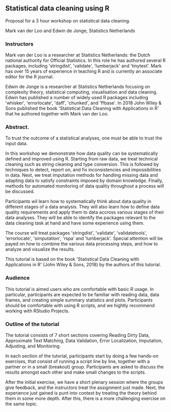 ## Statistical data cleaning using R

Proposal for a 3 hour workshop on statistical data cleaning.

Mark van der Loo and Edwin de Jonge, Statistics Netherlands


### Instructors

Mark van der Loo is a researcher at Statistics Netherlands: the Dutch national
authority for Official Statistics. In this role he has authored several R packages,
including 'stringdist', 'validate', 'lumberjack' and 'tinytest'. Mark has over
15 years of experience in teaching R and is currently an associate editor for the
R journal.

Edwin de Jonge is a researcher at Statistics Netherlands focusing on
complexity theory, statistical computing, visualisation and data cleaning.
Edwin has published a number of widely used R packages including 'whisker',
'errorlocate', 'daff', 'chunked', and 'ffbase'. In 2018 John Wiley & Sons
published the book 'Statistical Data Cleaning with Applications in R' 
that he authored together with Mark van der Loo.



### Abstract.

To trust the outcome of a statistical analyses, one must be able to trust the
input data. 

In this workshop we demonstrate how data quality can be systematically defined
and improved using R. Starting from raw data, we treat technical cleaning
such as string cleaning and type conversion. This is followed by techniques
to detect, report on, and fix inconsistencies and impossibilities in data.
Next, we treat imputation methods for handling missing data and adapting
data to satisfy constraints imposed by domain knowledge. Finally, methods
for automated monitoring of data quality throughout a process will be 
discussed.

Participants wil learn how to systematically think about data quality
in different stages of a data analysis. They will also learn how to
define data quality requirements and apply them to data accross various
stages of their data analyses. They will be able to identify the packages
relevant to the data cleaning task at hand and have some experience
using them.

The course will treat packages 'stringdist', 'validate', 'validatetools',
'errorlocate', 'simputation', 'rspa' and 'lumberjack'.  Special attention will
be payed on how to combine the various data processing steps, and how to
analyze and visualize the results.

This tutorial is based on the book 'Statistical Data Cleaning with Applications
in R' (John Wiley & Sons, 2018) by the authors of this tutorial.

### Audience

This tutorial is aimed users who are comfortable with basic R usage. In
particular, participants are expected to be familiar with reading data, data
frames, and creating simple summary statistics and plots.  Participants should
be comfortable with using R scripts, and we hightly recommend working with
RStudio Projects.




### Outline of the tutorial

The tutorial consists of 7 short sections covering Reading Dirty Data,
Approximate Text Matching, Data Validation, Error Localization, Imputation,
Adjusting, and Monitoring.

In each section of the tutorial, participants start by doing a few hands-on
exercises, that consist of running a script line by line, together with a
partner or in a small (breakout) group. Participants are asked to discuss
the results amongst each other and make small changes to the scripts.

After the initial exercise, we have a short plenary session where the groups
give feedback, and the instructors treat the assignment just made. Next,
the experience just gained is punt into context by treating the theory
behind them in some more depth. After this, there is a more challenging
exercise on the same topic.
 












